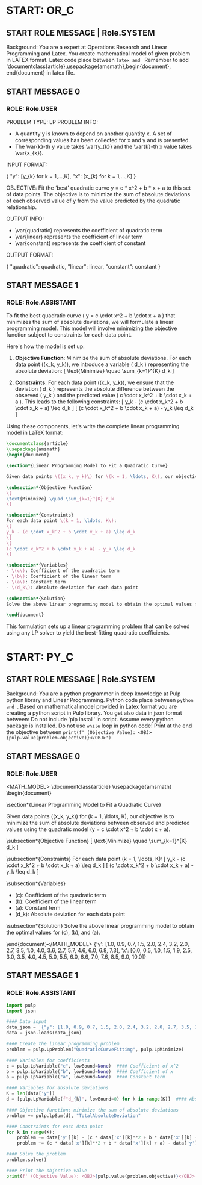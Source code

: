 # START: OR_C 
## START ROLE MESSAGE | Role.SYSTEM 
Background: You are a expert at Operations Research and Linear Programming and Latex. You create mathematical model of given problem in LATEX format. Latex code place between ```latex and ``` Remember to add 'documentclass{article},usepackage{amsmath},begin{document}, end{document} in latex file. 
## START MESSAGE 0 
### ROLE: Role.USER
<DESCRIPTION>
PROBLEM TYPE: LP
PROBLEM INFO:

- A quantity y is known to depend on another quantity x. A set of corresponding values has been collected for x and y and is presented.
- The \var{k}-th y value takes \var{y_{k}} and the \var{k}-th x value takes \var{x_{k}}.

INPUT FORMAT:

{
    "y": [y_{k} for k = 1,...,K],
    "x": [x_{k} for k = 1,...,K]
}


OBJECTIVE: Fit the ‘best’ quadratic curve y = c * x^2 + b * x + a to this set of data points. The objective is to minimize the sum of absolute deviations of each observed value of y from the value predicted by the quadratic relationship.

OUTPUT INFO:

- \var{quadratic} represents the coefficient of quadratic term
- \var{linear} represents the coefficient of linear term
- \var{constant} represents the coefficient of constant

OUTPUT FORMAT:

{
    "quadratic": quadratic,
    "linear": linear,
    "constant": constant
}
</DESCRIPTION>


## START MESSAGE 1 
### ROLE: Role.ASSISTANT
To fit the best quadratic curve \( y = c \cdot x^2 + b \cdot x + a \) that minimizes the sum of absolute deviations, we will formulate a linear programming model. This model will involve minimizing the objective function subject to constraints for each data point.

Here's how the model is set up:

1. **Objective Function**: Minimize the sum of absolute deviations. For each data point \((x_k, y_k)\), we introduce a variable \( d_k \) representing the absolute deviation:
   \[
   \text{Minimize} \quad \sum_{k=1}^{K} d_k
   \]

2. **Constraints**: For each data point \((x_k, y_k)\), we ensure that the deviation \( d_k \) represents the absolute difference between the observed \( y_k \) and the predicted value \( c \cdot x_k^2 + b \cdot x_k + a \). This leads to the following constraints:
   \[
   y_k - (c \cdot x_k^2 + b \cdot x_k + a) \leq d_k
   \]
   \[
   (c \cdot x_k^2 + b \cdot x_k + a) - y_k \leq d_k
   \]

Using these components, let's write the complete linear programming model in LaTeX format:

```latex
\documentclass{article}
\usepackage{amsmath}
\begin{document}

\section*{Linear Programming Model to Fit a Quadratic Curve}

Given data points \((x_k, y_k)\) for \(k = 1, \ldots, K\), our objective is to minimize the sum of absolute deviations between observed and predicted values using the quadratic model \(y = c \cdot x^2 + b \cdot x + a\).

\subsection*{Objective Function}
\[
\text{Minimize} \quad \sum_{k=1}^{K} d_k
\]

\subsection*{Constraints}
For each data point \(k = 1, \ldots, K\):
\[
y_k - (c \cdot x_k^2 + b \cdot x_k + a) \leq d_k 
\]
\[
(c \cdot x_k^2 + b \cdot x_k + a) - y_k \leq d_k 
\]

\subsection*{Variables}
- \(c\): Coefficient of the quadratic term
- \(b\): Coefficient of the linear term
- \(a\): Constant term
- \(d_k\): Absolute deviation for each data point

\subsection*{Solution}
Solve the above linear programming model to obtain the optimal values for \(c\), \(b\), and \(a\).

\end{document}
```

This formulation sets up a linear programming problem that can be solved using any LP solver to yield the best-fitting quadratic coefficients.

# START: PY_C 
## START ROLE MESSAGE | Role.SYSTEM 
Background: You are a python programmer in deep knowledge at Pulp python library and Linear Programming. Python code place between ```python and ```. Based on mathematical model provided in Latex format you are creating a python script in Pulp library. You get also data in json format between: <DATA></DATA> Do not include 'pip install' in script. Assume every python package is installed. Do not use `while` loop in python code! Print at the end the objective between <OBJ></OBJ> `print(f' (Objective Value): <OBJ>{pulp.value(problem.objective)}</OBJ>')` 
## START MESSAGE 0 
### ROLE: Role.USER
<MATH_MODEL>
\documentclass{article}
\usepackage{amsmath}
\begin{document}

\section*{Linear Programming Model to Fit a Quadratic Curve}

Given data points \((x_k, y_k)\) for \(k = 1, \ldots, K\), our objective is to minimize the sum of absolute deviations between observed and predicted values using the quadratic model \(y = c \cdot x^2 + b \cdot x + a\).

\subsection*{Objective Function}
\[
\text{Minimize} \quad \sum_{k=1}^{K} d_k
\]

\subsection*{Constraints}
For each data point \(k = 1, \ldots, K\):
\[
y_k - (c \cdot x_k^2 + b \cdot x_k + a) \leq d_k 
\]
\[
(c \cdot x_k^2 + b \cdot x_k + a) - y_k \leq d_k 
\]

\subsection*{Variables}
- \(c\): Coefficient of the quadratic term
- \(b\): Coefficient of the linear term
- \(a\): Constant term
- \(d_k\): Absolute deviation for each data point

\subsection*{Solution}
Solve the above linear programming model to obtain the optimal values for \(c\), \(b\), and \(a\).

\end{document}</MATH_MODEL>
<DATA>
{'y': [1.0, 0.9, 0.7, 1.5, 2.0, 2.4, 3.2, 2.0, 2.7, 3.5, 1.0, 4.0, 3.6, 2.7, 5.7, 4.6, 6.0, 6.8, 7.3], 'x': [0.0, 0.5, 1.0, 1.5, 1.9, 2.5, 3.0, 3.5, 4.0, 4.5, 5.0, 5.5, 6.0, 6.6, 7.0, 7.6, 8.5, 9.0, 10.0]}</DATA>


## START MESSAGE 1 
### ROLE: Role.ASSISTANT
```python
import pulp
import json

#### Data input
data_json = '{"y": [1.0, 0.9, 0.7, 1.5, 2.0, 2.4, 3.2, 2.0, 2.7, 3.5, 1.0, 4.0, 3.6, 2.7, 5.7, 4.6, 6.0, 6.8, 7.3], "x": [0.0, 0.5, 1.0, 1.5, 1.9, 2.5, 3.0, 3.5, 4.0, 4.5, 5.0, 5.5, 6.0, 6.6, 7.0, 7.6, 8.5, 9.0, 10.0]}'
data = json.loads(data_json)

#### Create the linear programming problem
problem = pulp.LpProblem("QuadraticCurveFitting", pulp.LpMinimize)

#### Variables for coefficients
c = pulp.LpVariable("c", lowBound=None)  #### Coefficient of x^2
b = pulp.LpVariable("b", lowBound=None)  #### Coefficient of x
a = pulp.LpVariable("a", lowBound=None)  #### Constant term

#### Variables for absolute deviations
K = len(data['y'])
d = [pulp.LpVariable(f"d_{k}", lowBound=0) for k in range(K)]  #### Absolute deviation

#### Objective function: minimize the sum of absolute deviations
problem += pulp.lpSum(d), "TotalAbsoluteDeviation"

#### Constraints for each data point
for k in range(K):
    problem += data['y'][k] - (c * data['x'][k]**2 + b * data['x'][k] + a) <= d[k], f"UpperBoundConstraint_{k}"
    problem += (c * data['x'][k]**2 + b * data['x'][k] + a) - data['y'][k] <= d[k], f"LowerBoundConstraint_{k}"

#### Solve the problem
problem.solve()

#### Print the objective value
print(f' (Objective Value): <OBJ>{pulp.value(problem.objective)}</OBJ>')
```

